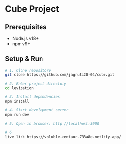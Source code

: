 # Cube Project

## Prerequisites
- Node.js v18+
- npm v9+

## Setup & Run
```bash
# 1. Clone repository
git clone https://github.com/jagruti20-04/cube.git

# 2. Enter project directory
cd levitation

# 3. Install dependencies
npm install

# 4. Start development server
npm run dev

# 5. Open in browser: http://localhost:3000

# 6
live link https://voluble-centaur-738a8e.netlify.app/
